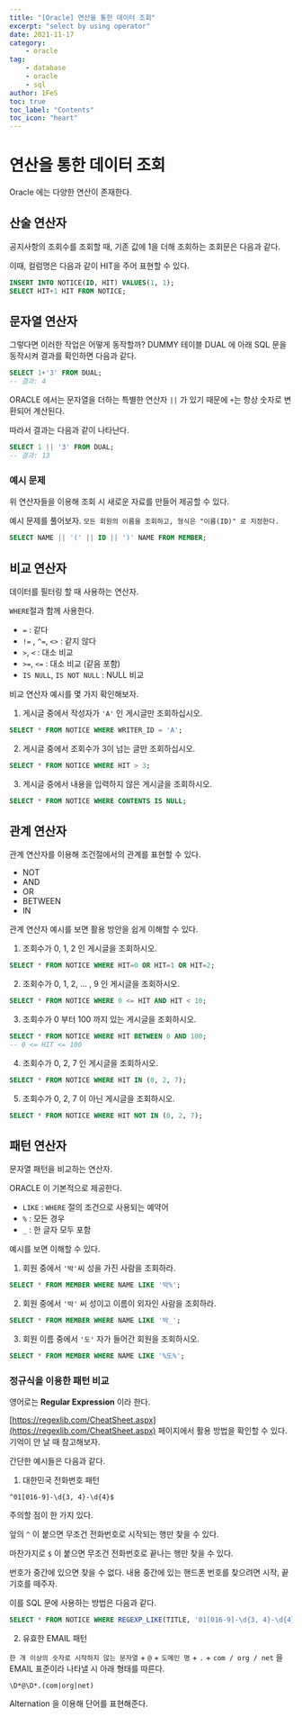 ```yaml
---
title: "[Oracle] 연산을 통한 데이터 조회"
excerpt: "select by using operator"
date: 2021-11-17
category:
    - oracle
tag:
    - database
    - oracle
    - sql
author: 1FeS
toc: true
toc_label: "Contents"
toc_icon: "heart"
---
```


# 연산을 통한 데이터 조회

Oracle 에는 다양한 연산이 존재한다.

## 산술 연산자

공지사항의 조회수를 조회할 때, 기존 값에 1을 더해 조회하는 조회문은 다음과 같다.

이때, 컬럼명은 다음과 같이 HIT을 주어 표현할 수 있다. 

```sql
INSERT INTO NOTICE(ID, HIT) VALUES(1, 1);
SELECT HIT+1 HIT FROM NOTICE;
```

## 문자열 연산자

그렇다면 이러한 작업은 어떻게 동작할까? DUMMY 테이블 DUAL 에 아래 SQL 문을 동작시켜 결과를 확인하면 다음과 같다.

```sql
SELECT 1+'3' FROM DUAL;
-- 결과: 4
```

ORACLE 에서는 문자열을 더하는 특별한 연산자 `||` 가 있기 때문에 `+`는 항상 숫자로 변환되어 계산된다.

따라서 결과는 다음과 같이 나타난다.

```sql
SELECT 1 || '3' FROM DUAL;
-- 결과: 13
```

### 예시 문제

위 연산자들을 이용해 조회 시 새로운 자료를 만들어 제공할 수 있다.

예시 문제를 풀어보자. `모든 회원의 이름을 조회하고, 형식은 "이름(ID)" 로 지정한다.`

```sql
SELECT NAME || '(' || ID || ')' NAME FROM MEMBER;
```

## 비교 연산자

데이터를 필터링 할 때 사용하는 연산자.

`WHERE`절과 함께 사용한다.

- `=` : 같다
- `!=` , `^=`, `<>` : 같지 않다
- `>`, `<` : 대소 비교
- `>=`, `<=` : 대소 비교 (같음 포함)
- `IS NULL`, `IS NOT NULL` : NULL 비교

비교 연산자 예시를 몇 가지 확인해보자.

1) 게시글 중에서 작성자가 `'A'` 인 게시글만 조회하십시오.

```sql
SELECT * FROM NOTICE WHERE WRITER_ID = 'A';
```

2) 게시글 중에서 조회수가 3이 넘는 글만 조회하십시오.

```sql
SELECT * FROM NOTICE WHERE HIT > 3;
```

3) 게시글 중에서 내용을 입력하지 않은 게시글을 조회하시오.

```sql
SELECT * FROM NOTICE WHERE CONTENTS IS NULL;
```

## 관계 연산자

관계 연산자를 이용해 조건절에서의 관계를 표현할 수 있다.

- NOT
- AND
- OR
- BETWEEN
- IN

관계 연산자 예시를 보면 활용 방안을 쉽게 이해할 수 있다.

1) 조회수가 0, 1, 2 인 게시글을 조회하시오.

```sql
SELECT * FROM NOTICE WHERE HIT=0 OR HIT=1 OR HIT=2;
```

2) 조회수가 0, 1, 2, ... , 9 인 게시글을 조회하시오.

```sql
SELECT * FROM NOTICE WHERE 0 <= HIT AND HIT < 10; 
```

3) 조회수가 0 부터 100 까지 있는 게시글을 조회하시오.

```sql
SELECT * FROM NOTICE WHERE HIT BETWEEN 0 AND 100;
-- 0 <= HIT <= 100
```

4) 조회수가 0, 2, 7 인 게시글을 조회하시오.

```sql
SELECT * FROM NOTICE WHERE HIT IN (0, 2, 7);
```

5) 조회수가 0, 2, 7 이 아닌 게시글을 조회하시오.

```sql
SELECT * FROM NOTICE WHERE HIT NOT IN (0, 2, 7);
```

## 패턴 연산자

문자열 패턴을 비교하는 연산자.

ORACLE 이 기본적으로 제공한다.

- `LIKE` : `WHERE` 절의 조건으로 사용되는 예약어
- `%` : 모든 경우
- `_` : 한 글자 모두 포함

예시를 보면 이해할 수 있다.

1) 회원 중에서 `'박'`씨 성을 가진 사람을 조회하라.

```sql
SELECT * FROM MEMBER WHERE NAME LIKE '박%';
```

2) 회원 중에서 `'박'` 씨 성이고 이름이 외자인 사람을 조회하라.

```sql
SELECT * FROM MEMBER WHERE NAME LIKE '박_';
```

3) 회원 이름 중에서 `'도'` 자가 들어간 회원을 조회하시오.

```sql
SELECT * FROM MEMBER WHERE NAME LIKE '%도%';
```

### 정규식을 이용한 패턴 비교

영어로는 **Regular Expression** 이라 한다.

[https://regexlib.com/CheatSheet.aspx](https://regexlib.com/CheatSheet.aspx) 페이지에서 활용 방법을 확인할 수 있다. 기억이 안 날 때 참고해보자.

간단한 예시들은 다음과 같다.

1) 대한민국 전화번호 패턴

```re
^01[016-9]-\d{3, 4}-\d{4}$
```

주의할 점이 한 가지 있다.

앞의 `^` 이 붙으면 무조건 전화번호로 시작되는 행만 찾을 수 있다.

마찬가지로 `$` 이 붙으면 무조건 전화번호로 끝나는 행만 찾을 수 있다.

번호가 중간에 있으면 찾을 수 없다. 내용 중간에 있는 핸드폰 번호를 찾으려면 시작, 끝 기호를 떼주자.

이를 SQL 문에 사용하는 방법은 다음과 같다.

```sql
SELECT * FROM NOTICE WHERE REGEXP_LIKE(TITLE, '01[016-9]-\d{3, 4}-\d{4}');
```

2) 유효한 EMAIL 패턴

`한 개 이상의 숫자로 시작하지 않는 문자열` + `@` + `도메인 명` + `.` + `com / org / net` 을 EMAIL 표준이라 나타낼 시 아래 형태를 따른다.

```
\D*@\D*.(com|org|net)
```

Alternation 을 이용해 단어를 표현해준다.